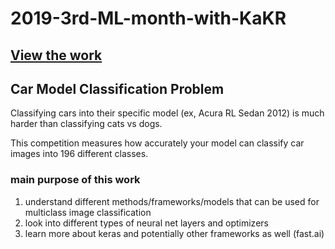 # 2019-3rd-ML-month-with-KaKR
## [View the work](https://github.com/uoojin1/2019-3rd-ML-month-with-KaKR/blob/master/improved-colab.ipynb)

## Car Model Classification Problem

Classifying cars into their specific model (ex, Acura RL Sedan 2012) is much harder than classifying cats vs dogs.

This competition measures how accurately your model can classify car images into 196 different classes.

### main purpose of this work
1. understand different methods/frameworks/models that can be used for multiclass image classification
2. look into different types of neural net layers and optimizers
3. learn more about keras and potentially other frameworks as well (fast.ai)
